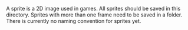 A sprite is a 2D image used in games. All sprites should be saved in this directory. Sprites with more than one frame need to be saved in a folder. There is currently no naming convention for sprites yet.
